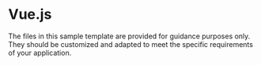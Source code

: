 # Vue.js

The files in this sample template are provided for guidance purposes only. They should be customized and adapted to meet the specific requirements of your application.


